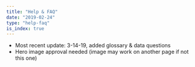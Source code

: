 ```yaml
---
title: "Help & FAQ"
date: "2019-02-24"
type: "help-faq"
is_index: true
---
```

- Most recent update: 3-14-19, added glossary & data questions
- Hero image approval needed (image may work on another page if not this one)

